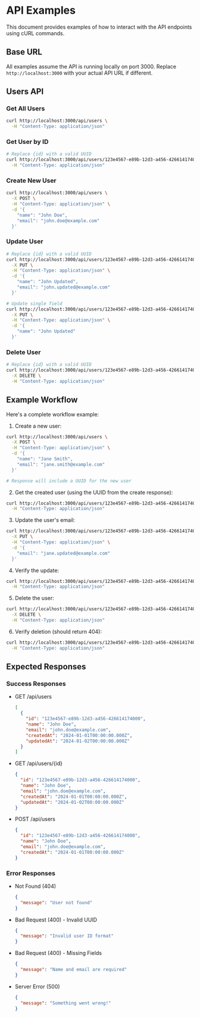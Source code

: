 # API Examples

This document provides examples of how to interact with the API endpoints using cURL commands.

## Base URL

All examples assume the API is running locally on port 3000. Replace `http://localhost:3000` with your actual API URL if different.

## Users API

### Get All Users

```bash
curl http://localhost:3000/api/users \
  -H "Content-Type: application/json"
```

### Get User by ID

```bash
# Replace {id} with a valid UUID
curl http://localhost:3000/api/users/123e4567-e89b-12d3-a456-426614174000 \
  -H "Content-Type: application/json"
```

### Create New User

```bash
curl http://localhost:3000/api/users \
  -X POST \
  -H "Content-Type: application/json" \
  -d '{
    "name": "John Doe",
    "email": "john.doe@example.com"
  }'
```

### Update User

```bash
# Replace {id} with a valid UUID
curl http://localhost:3000/api/users/123e4567-e89b-12d3-a456-426614174000 \
  -X PUT \
  -H "Content-Type: application/json" \
  -d '{
    "name": "John Updated",
    "email": "john.updated@example.com"
  }'

# Update single field
curl http://localhost:3000/api/users/123e4567-e89b-12d3-a456-426614174000 \
  -X PUT \
  -H "Content-Type: application/json" \
  -d '{
    "name": "John Updated"
  }'
```

### Delete User

```bash
# Replace {id} with a valid UUID
curl http://localhost:3000/api/users/123e4567-e89b-12d3-a456-426614174000 \
  -X DELETE \
  -H "Content-Type: application/json"
```

## Example Workflow

Here's a complete workflow example:

1. Create a new user:
```bash
curl http://localhost:3000/api/users \
  -X POST \
  -H "Content-Type: application/json" \
  -d '{
    "name": "Jane Smith",
    "email": "jane.smith@example.com"
  }'

# Response will include a UUID for the new user
```

2. Get the created user (using the UUID from the create response):
```bash
curl http://localhost:3000/api/users/123e4567-e89b-12d3-a456-426614174000 \
  -H "Content-Type: application/json"
```

3. Update the user's email:
```bash
curl http://localhost:3000/api/users/123e4567-e89b-12d3-a456-426614174000 \
  -X PUT \
  -H "Content-Type: application/json" \
  -d '{
    "email": "jane.updated@example.com"
  }'
```

4. Verify the update:
```bash
curl http://localhost:3000/api/users/123e4567-e89b-12d3-a456-426614174000 \
  -H "Content-Type: application/json"
```

5. Delete the user:
```bash
curl http://localhost:3000/api/users/123e4567-e89b-12d3-a456-426614174000 \
  -X DELETE \
  -H "Content-Type: application/json"
```

6. Verify deletion (should return 404):
```bash
curl http://localhost:3000/api/users/123e4567-e89b-12d3-a456-426614174000 \
  -H "Content-Type: application/json"
```

## Expected Responses

### Success Responses

- GET /api/users
  ```json
  [
    {
      "id": "123e4567-e89b-12d3-a456-426614174000",
      "name": "John Doe",
      "email": "john.doe@example.com",
      "createdAt": "2024-01-01T00:00:00.000Z",
      "updatedAt": "2024-01-02T00:00:00.000Z"
    }
  ]
  ```

- GET /api/users/{id}
  ```json
  {
    "id": "123e4567-e89b-12d3-a456-426614174000",
    "name": "John Doe",
    "email": "john.doe@example.com",
    "createdAt": "2024-01-01T00:00:00.000Z",
    "updatedAt": "2024-01-02T00:00:00.000Z"
  }
  ```

- POST /api/users
  ```json
  {
    "id": "123e4567-e89b-12d3-a456-426614174000",
    "name": "John Doe",
    "email": "john.doe@example.com",
    "createdAt": "2024-01-01T00:00:00.000Z"
  }
  ```

### Error Responses

- Not Found (404)
  ```json
  {
    "message": "User not found"
  }
  ```

- Bad Request (400) - Invalid UUID
  ```json
  {
    "message": "Invalid user ID format"
  }
  ```

- Bad Request (400) - Missing Fields
  ```json
  {
    "message": "Name and email are required"
  }
  ```

- Server Error (500)
  ```json
  {
    "message": "Something went wrong!"
  }
  ``` 